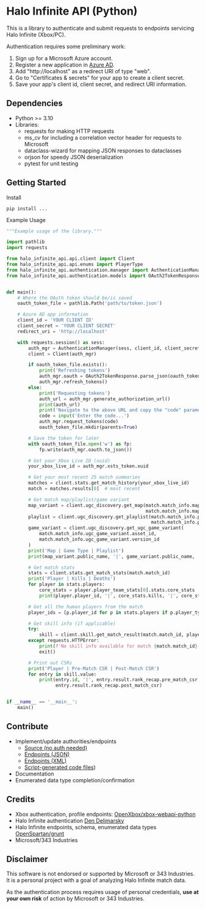 # Halo Infinite API (Python)

This is a library to authenticate and submit requests to endpoints servicing Halo Infinite (Xbox/PC).

Authentication requires some preliminary work:

1. Sign up for a Microsoft Azure account.
1. Register a new application in [Azure AD](https://portal.azure.com/#blade/Microsoft_AAD_RegisteredApps/ApplicationsListBlade).
1. Add "http://localhost" as a redirect URI of type "web".
1. Go to "Certificates & secrets" for your app to create a client secret.
1. Save your app's client id, client secret, and redirect URI information.


## Dependencies

- Python >= 3.10
- Libraries:
    - requests for making HTTP requests
    - ms_cv for including a correlation vector header for requests to Microsoft
    - dataclass-wizard for mapping JSON responses to dataclasses
    - orjson for speedy JSON deserialization
    - pytest for unit testing


## Getting Started

Install
```
pip install ...
```

Example Usage
```python
"""Example usage of the library."""

import pathlib
import requests

from halo_infinite_api.api.client import Client
from halo_infinite_api.api.enums import PlayerType
from halo_infinite_api.authentication.manager import AuthenticationManager
from halo_infinite_api.authentication.models import OAuth2TokenResponse


def main():
    # Where the OAuth token should be/is saved
    oauth_token_file = pathlib.Path('path/to/token.json')

    # Azure AD app information
    client_id = 'YOUR CLIENT ID'
    client_secret = 'YOUR CLIENT SECRET'
    redirect_uri = 'http://localhost'

    with requests.session() as sess:
        auth_mgr = AuthenticationManager(sess, client_id, client_secret, redirect_uri)
        client = Client(auth_mgr)

        if oauth_token_file.exists():
            print('Refreshing tokens')
            auth_mgr.oauth = OAuth2TokenResponse.parse_json(oauth_token_file.read_text())
            auth_mgr.refresh_tokens()
        else:
            print('Requesting tokens')
            auth_url = auth_mgr.generate_authorization_url()
            print(auth_url)
            print('Navigate to the above URL and copy the "code" parameter from the query string.')
            code = input('Enter the code...')
            auth_mgr.request_tokens(code)
            oauth_token_file.mkdir(parents=True)

        # Save the token for later
        with oauth_token_file.open('w') as fp:
            fp.write(auth_mgr.oauth.to_json())

        # Get your Xbox Live ID (xuid)
        your_xbox_live_id = auth_mgr.xsts_token.xuid

        # Get your most recent 25 match summaries
        matches = client.stats.get_match_history(your_xbox_live_id)
        match = matches.results[0]  # most recent

        # Get match map/playlist/game variant
        map_variant = client.ugc_discovery.get_map(match.match_info.map_variant.asset_id,
                                                   match.match_info.map_variant.version_id)
        playlist = client.ugc_discovery.get_playlist(match.match_info.playlist.asset_id,
                                                     match.match_info.playlist.version_id)
        game_variant = client.ugc_discovery.get_ugc_game_variant(
            match.match_info.ugc_game_variant.asset_id,
            match.match_info.ugc_game_variant.version_id
        )
        print('Map | Game Type | Playlist')
        print(map_variant.public_name, '|', game_variant.public_name, '|', playlist.public_name)

        # Get match stats
        stats = client.stats.get_match_stats(match.match_id)
        print('Player | Kills | Deaths')
        for player in stats.players:
            core_stats = player.player_team_stats[0].stats.core_stats
            print(player.player_id, '|', core_stats.kills, '|', core_stats.deaths)

        # Get all the human players from the match
        player_ids = [p.player_id for p in stats.players if p.player_type == PlayerType.Human]

        # Get skill info (if applicable)
        try:
            skill = client.skill.get_match_result(match.match_id, player_ids)
        except requests.HTTPError:
            print(f'No skill info available for match {match.match_id}')
            exit()

        # Print out CSRs
        print('Player | Pre-Match CSR | Post-Match CSR')
        for entry in skill.value:
            print(entry.id, '|', entry.result.rank_recap.pre_match_csr, '|',
                  entry.result.rank_recap.post_match_csr)


if __name__ == '__main__':
    main()
```


## Contribute

- Implement/update authorities/endpoints
    - [Source (no auth needed)](https://settings.svc.halowaypoint.com/settings/hipc/e2a0a7c6-6efe-42af-9283-c2ab73250c48)
    - [Endpoints (JSON)](https://github.com/acurtis166/halo-infinite-api/blob/master/api_examples/json/endpoints.json)
    - [Endpoints (XML)](https://github.com/acurtis166/halo-infinite-api/blob/master/api_examples/xml/endpoints.xml)
    - [Script-generated code files](https://github.com/acurtis166/halo-infinite-api/tree/master/unused_authorities))
- Documentation
- Enumerated data type completion/confirmation


## Credits

- Xbox authentication, profile endpoints: [OpenXbox/xbox-webapi-python](https://github.com/OpenXbox/xbox-webapi-python)
- Halo Infinite authentication [Den Delimarsky](https://den.dev/blog/halo-api-authentication)
- Halo Infinite endpoints, schema, enumerated data types [OpenSpartan/grunt](https://github.com/OpenSpartan/grunt)
- Microsoft/343 Industries


## Disclaimer

This software is not endorsed or supported by Microsoft or 343 Industries. It is a personal project with a goal of analyzing Halo Infinite match data.

As the authentication process requires usage of personal credentials, **use at your own risk** of action by Microsoft or 343 Industries.